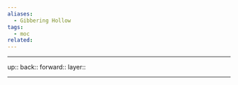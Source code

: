 ```yaml
---
aliases:
  - Gibbering Hollow
tags:
  - moc
related:
---
```


***

up:: 
back:: 
forward:: 
layer:: 

***
